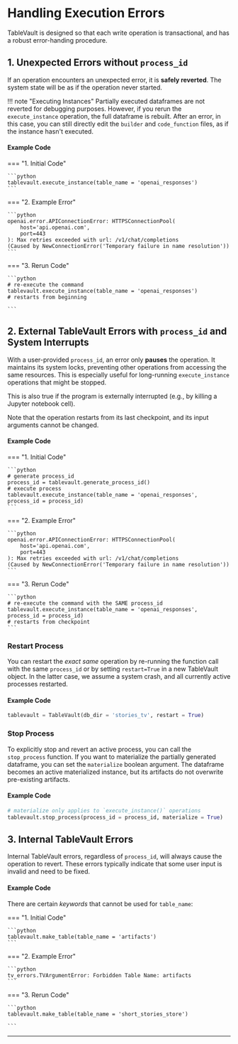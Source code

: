 # Handling Execution Errors

TableVault is designed so that each write operation is transactional, and has a robust error-handing procedure.

## 1. Unexpected Errors without `process_id`

If an operation encounters an unexpected error, it is **safely reverted**. The system state will be as if the operation never started.

!!! note "Executing Instances"
    Partially executed dataframes are not reverted for debugging purposes. However, if you rerun the `execute_instance` operation, the full dataframe is rebuilt. After an error, in this case, you can still directly edit the `builder` and `code_function` files, as if the instance hasn't executed.

#### Example Code

=== "1. Initial Code"

    ```python
    tablevault.execute_instance(table_name = 'openai_responses')
    ```

=== "2. Example Error"

    ```python
    openai.error.APIConnectionError: HTTPSConnectionPool(
        host='api.openai.com',
        port=443
    ): Max retries exceeded with url: /v1/chat/completions
    (Caused by NewConnectionError('Temporary failure in name resolution'))
    ```

=== "3. Rerun Code"

    ```python
    # re-execute the command
    tablevault.execute_instance(table_name = 'openai_responses')
    # restarts from beginning

    ```

## 2. External TableVault Errors with `process_id` and System Interrupts

With a user-provided `process_id`, an error only **pauses** the operation. It maintains its system locks, preventing other operations from accessing the same resources.  This is especially useful for long-running `execute_instance` operations that might be stopped. 

This is also true if the program is externally interrupted (e.g., by killing a Jupyter notebook cell).

Note that the operation restarts from its last checkpoint, and its input arguments cannot be changed.

#### Example Code

=== "1. Initial Code"

    ```python
    # generate process_id
    process_id = tablevault.generate_process_id()
    # execute process
    tablevault.execute_instance(table_name = 'openai_responses', process_id = process_id)
    ```

=== "2. Example Error"

    ```python
    openai.error.APIConnectionError: HTTPSConnectionPool(
        host='api.openai.com',
        port=443
    ): Max retries exceeded with url: /v1/chat/completions
    (Caused by NewConnectionError('Temporary failure in name resolution'))
    ```

=== "3. Rerun Code"

    ```python
    # re-execute the command with the SAME process_id
    tablevault.execute_instance(table_name = 'openai_responses', process_id = process_id)
    # restarts from checkpoint
    ```

### Restart Process

You can restart the *exact same* operation by re-running the function call with the same `process_id` or by setting `restart=True` in a new TableVault object. In the latter case, we assume a system crash, and all currently active processes restarted.

#### Example Code

```python
tablevault = TableVault(db_dir = 'stories_tv', restart = True)
```

### Stop Process
To explicitly stop and revert an active process, you can call the `stop_process` function. If you want to materialize the partially generated dataframe, you can set the `materialize` boolean argument. The dataframe becomes an active materialized instance, but its artifacts do not overwrite pre-existing artifacts.

#### Example Code

```python
# materialize only applies to `execute_instance()` operations
tablevault.stop_process(process_id = process_id, materialize = True)
```


## 3. Internal TableVault Errors

Internal TableVault errors, regardless of `process_id`, will always cause the operation to revert. These errors typically indicate that some user input is invalid and need to be fixed.

#### Example Code

There are certain *keywords* that cannot be used for `table_name`:

=== "1. Initial Code"

    ```python
    tablevault.make_table(table_name = 'artifacts')
    ```

=== "2. Example Error"

    ```python
    tv_errors.TVArgumentError: Forbidden Table Name: artifacts
    ```

=== "3. Rerun Code"

    ```python
    tablevault.make_table(table_name = 'short_stories_store')

    ```

---